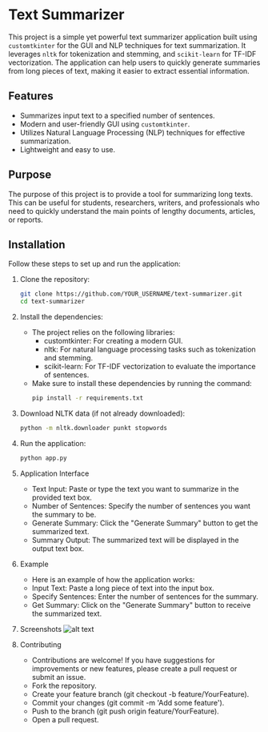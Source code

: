 # Text Summarizer

This project is a simple yet powerful text summarizer application built using `customtkinter` for the GUI and NLP techniques for text summarization. It leverages `nltk` for tokenization and stemming, and `scikit-learn` for TF-IDF vectorization. The application can help users to quickly generate summaries from long pieces of text, making it easier to extract essential information.

## Features

- Summarizes input text to a specified number of sentences.
- Modern and user-friendly GUI using `customtkinter`.
- Utilizes Natural Language Processing (NLP) techniques for effective summarization.
- Lightweight and easy to use.

## Purpose

The purpose of this project is to provide a tool for summarizing long texts. This can be useful for students, researchers, writers, and professionals who need to quickly understand the main points of lengthy documents, articles, or reports.

## Installation

Follow these steps to set up and run the application:

1. Clone the repository:
   ```sh
   git clone https://github.com/YOUR_USERNAME/text-summarizer.git
   cd text-summarizer

2. Install the dependencies:
    - The project relies on the following libraries:
        - customtkinter: For creating a modern GUI.
        - nltk: For natural language processing tasks such as tokenization and stemming.
        - scikit-learn: For TF-IDF vectorization to evaluate the importance of sentences.
    - Make sure to install these dependencies by running the command:
        ```sh
        pip install -r requirements.txt

3. Download NLTK data (if not already downloaded):
    ```sh
    python -m nltk.downloader punkt stopwords

4. Run the application:
    ```sh
    python app.py

5. Application Interface
    - Text Input: Paste or type the text you want to summarize in the provided text box.
    - Number of Sentences: Specify the number of sentences you want the summary to be.
    - Generate Summary: Click the "Generate Summary" button to get the summarized text.
    - Summary Output: The summarized text will be displayed in the output text box.

6. Example
    - Here is an example of how the application works:
    - Input Text: Paste a long piece of text into the input box.
    - Specify Sentences: Enter the number of sentences for the summary.
    - Get Summary: Click on the "Generate Summary" button to receive the summarized text.

7. Screenshots
    ![alt text](images/image.png)

8. Contributing
    - Contributions are welcome! If you have suggestions for improvements or new features, please create a pull request or submit an issue.
    - Fork the repository.    
    - Create your feature branch (git checkout -b feature/YourFeature).
    - Commit your changes (git commit -m 'Add some feature').
    - Push to the branch (git push origin feature/YourFeature).
    - Open a pull request.